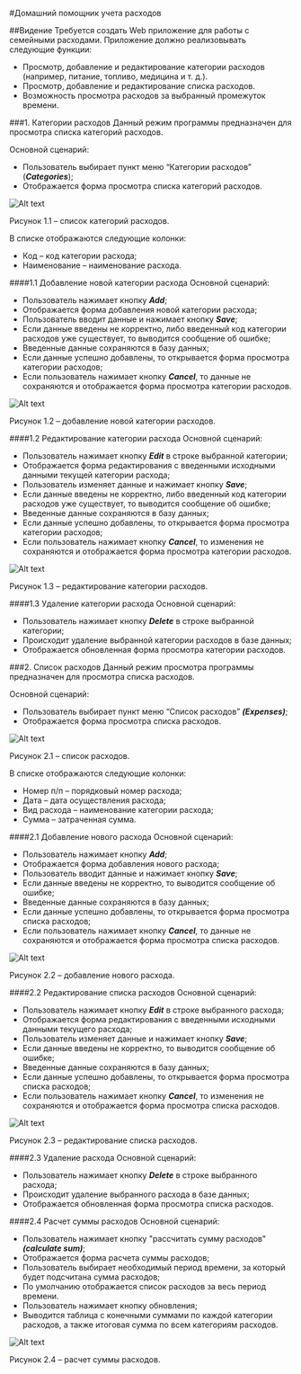 #Домашний помощник учета расходов

##Видение
Требуется создать Web приложение для работы с семейными расходами. Приложение должно реализовывать следующие функции:
* Просмотр, добавление и редактирование категории расходов (например, питание, топливо, медицина и т. д.).
* Просмотр, добавление и редактирование списка расходов.
* Возможность просмотра расходов за выбранный промежуток времени.

###1. Категории расходов
   Данный режим программы предназначен для просмотра списка категорий расходов.

Основной сценарий:
* Пользователь выбирает пункт меню “Категории расходов” (***Categories***);
* Отображается форма просмотра списка категорий расходов.

![Alt text](img/categories.png)

Рисунок 1.1 – список категорий расходов.


В списке отображаются следующие колонки:
* Код – код категории расхода;
* Наименование – наименование расхода.

####1.1 Добавление новой категории расхода
Основной сценарий:
* Пользователь нажимает кнопку ***Add***;
* Отображается форма добавления новой категории расхода;
* Пользователь вводит данные и нажимает кнопку ***Save***;
* Если данные введены не корректно, либо введенный код категории расходов уже существует, то выводится сообщение об ошибке;
* Введенные данные сохраняются в базу данных;
* Если данные успешно добавлены, то открывается форма просмотра категории расходов;
* Если пользователь нажимает кнопку ***Cancel***, то данные не сохраняются и отображается форма просмотра категории расходов.

![Alt text](img/edit-categories.png)

Рисунок 1.2 – добавление новой категории расходов.


####1.2 Редактирование категории расхода
Основной сценарий:
* Пользователь нажимает кнопку ***Edit*** в строке выбранной категории;
* Отображается форма редактирования с введенными исходными данными текущей категории расхода;
* Пользователь изменяет данные и нажимает кнопку ***Save***;
* Если данные введены не корректно, либо введенный код категории расходов уже существует, то выводится сообщение об ошибке;
* Введенные данные сохраняются в базу данных;
* Если данные успешно добавлены, то открывается форма просмотра категории расходов;
* Если пользователь нажимает кнопку ***Cancel***, то изменения не сохраняются и отображается форма просмотра категории расходов.

![Alt text](img/edit-categories.png)

Рисунок 1.3 – редактирование категории расходов.


####1.3 Удаление категории расхода
Основной сценарий:
* Пользователь нажимает кнопку ***Delete*** в строке выбранной категории;
* Происходит удаление выбранной категории расходов в базе данных;
* Отображается обновленная форма просмотра категории расходов.


###2. Список расходов
Данный режим просмотра программы предназначен для просмотра списка расходов.

Основной сценарий:
* Пользователь выбирает пункт меню “Список расходов” ***(Expenses)***;
* Отображается форма просмотра списка расходов.

![Alt text](img/expenses.png)

Рисунок 2.1 – список расходов.


В списке отображаются следующие колонки:
* Номер п/п – порядковый номер расхода;
* Дата – дата осуществления расхода;
* Вид расхода – наименование категории расхода;
* Сумма – затраченная сумма.


####2.1 Добавление нового расхода
Основной сценарий:
* Пользователь нажимает кнопку ***Add***;
* Отображается форма добавления нового расхода;
* Пользователь вводит данные и нажимает кнопку ***Save***;
* Если данные введены не корректно, то выводится сообщение об ошибке;
* Введенные данные сохраняются в базу данных;
* Если данные успешно добавлены, то открывается форма просмотра списка расходов;
* Если пользователь нажимает кнопку ***Cancel***, то данные не сохраняются и отображается форма просмотра списка расходов.

![Alt text](img/edit-expenses.png)

Рисунок 2.2 – добавление нового расхода.


####2.2 Редактирование списка расходов
Основной сценарий:
* Пользователь нажимает кнопку ***Edit*** в строке выбранного расхода;
* Отображается форма редактирования с введенными исходными данными текущего расхода;
* Пользователь изменяет данные и нажимает кнопку ***Save***;
* Если данные введены не корректно, то выводится сообщение об ошибке;
* Введенные данные сохраняются в базу данных;
* Если данные успешно добавлены, то открывается форма просмотра списка расходов;
* Если пользователь нажимает кнопку ***Cancel***, то изменения не сохраняются и отображается форма просмотра списка расходов.

![Alt text](img/edit-expenses.png)

Рисунок 2.3 – редактирование списка расходов.


####2.3 Удаление расхода
Основной сценарий:
* Пользователь нажимает кнопку ***Delete*** в строке выбранного расхода;
* Происходит удаление выбранного расхода в базе данных;
* Отображается обновленная форма просмотра списка расходов.

####2.4 Расчет суммы расходов
Основной сценарий:
* Пользователь нажимает кнопку "рассчитать сумму расходов" ***(calculate sum)***;
* Отображается форма расчета суммы расходов;
* Пользователь выбирает необходимый период времени, за который будет подсчитана сумма расходов;
* По умолчанию отображается список расходов за весь период времени.
* Пользователь нажимает кнопку обновления;
* Выводится таблица с конечными суммами по каждой категории расходов, а также итоговая сумма по всем категориям расходов. 

![Alt text](img/calculate-sum.png)

Рисунок 2.4 – расчет суммы расходов.
